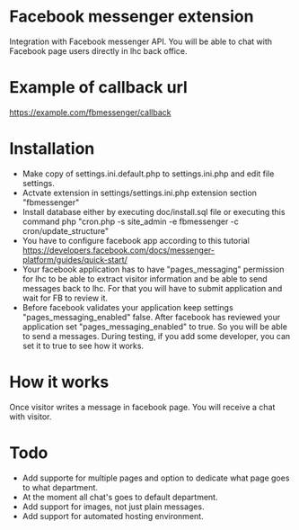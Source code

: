 # Facebook messenger extension
Integration with Facebook messenger API. You will be able to chat with Facebook page users directly in lhc back office.

# Example of callback url
https://example.com/fbmessenger/callback

# Installation
 * Make copy of settings.ini.default.php to settings.ini.php and edit file settings.
 * Actvate extension in settings/settings.ini.php extension section "fbmessenger"
 * Install database either by executing doc/install.sql file or executing this command php "cron.php -s site_admin -e fbmessenger -c cron/update_structure"
 * You have to configure facebook app according to this tutorial https://developers.facebook.com/docs/messenger-platform/guides/quick-start/
 * Your facebook application has to have "pages_messaging" permission for lhc to be able to extract visitor information and be able to send messages back to lhc. For that you will have to submit application and wait for FB to review it.
 * Before facebook validates your application keep settings "pages_messaging_enabled" false. After facebook has reviewed your application set "pages_messaging_enabled" to true. So you will be able to send a messages. During testing, if you add some developer, you can set it to true to see how it works.
 
# How it works
Once visitor writes a message in facebook page. You will receive a chat with visitor.

# Todo
 * Add supporte for multiple pages and option to dedicate what page goes to what department.
 * At the moment all chat's goes to default department.
 * Add support for images, not just plain messages.
 * Add support for automated hosting environment.